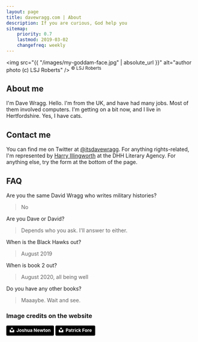 ```yaml
---
layout: page
title: davewragg.com | About
description: If you are curious, God help you
sitemap:
    priority: 0.7
    lastmod: 2019-03-02
    changefreq: weekly
---
```

<span class="image right"><img src="{{ "/images/my-goddam-face.jpg" | absolute_url }}" alt="author photo (c) LSJ Roberts" />
<sup>&copy; LSJ Roberts</sup></span>
## About me

I'm Dave Wragg. Hello. I'm from the UK, and have had many jobs. Most of them involved computers. I'm getting on a bit now, and I live in Hertfordshire. Yes, I have cats.

## Contact me

You can find me on Twitter at <a href="https://www.twitter.com/itsdavewragg">@itsdavewragg</a>. For anything rights-related, I'm represented by <a href="http://www.dhhliteraryagency.com/harry-illingworth.html">Harry Illingworth</a> at the DHH Literary Agency. For anything else, try the form at the bottom of the page.

## FAQ

Are you the same David Wragg who writes military histories?
> No

Are you Dave or David?
> Depends who you ask. I'll answer to either.

When is the Black Hawks out?
> August 2019

When is book 2 out?
> August 2020, all being well

Do you have any other books?

> Maaaybe. Wait and see.

### Image credits on the website

<a style="background-color:black;color:white;text-decoration:none;padding:4px 6px;font-family:-apple-system, BlinkMacSystemFont, &quot;San Francisco&quot;, &quot;Helvetica Neue&quot;, Helvetica, Ubuntu, Roboto, Noto, &quot;Segoe UI&quot;, Arial, sans-serif;font-size:12px;font-weight:bold;line-height:1.2;display:inline-block;border-radius:3px" href="https://unsplash.com/@joshuanewton?utm_medium=referral&amp;utm_campaign=photographer-credit&amp;utm_content=creditBadge" target="_blank" rel="noopener noreferrer" title="Download free do whatever you want high-resolution photos from Joshua Newton"><span style="display:inline-block;padding:2px 3px"><svg xmlns="http://www.w3.org/2000/svg" style="height:12px;width:auto;position:relative;vertical-align:middle;top:-2px;fill:white" viewBox="0 0 32 32"><title>unsplash-logo</title><path d="M10 9V0h12v9H10zm12 5h10v18H0V14h10v9h12v-9z"></path></svg></span><span style="display:inline-block;padding:2px 3px">Joshua Newton</span></a>
<a style="background-color:black;color:white;text-decoration:none;padding:4px 6px;font-family:-apple-system, BlinkMacSystemFont, &quot;San Francisco&quot;, &quot;Helvetica Neue&quot;, Helvetica, Ubuntu, Roboto, Noto, &quot;Segoe UI&quot;, Arial, sans-serif;font-size:12px;font-weight:bold;line-height:1.2;display:inline-block;border-radius:3px" href="https://unsplash.com/@patrickian4?utm_medium=referral&amp;utm_campaign=photographer-credit&amp;utm_content=creditBadge" target="_blank" rel="noopener noreferrer" title="Download free do whatever you want high-resolution photos from Patrick Fore"><span style="display:inline-block;padding:2px 3px"><svg xmlns="http://www.w3.org/2000/svg" style="height:12px;width:auto;position:relative;vertical-align:middle;top:-2px;fill:white" viewBox="0 0 32 32"><title>unsplash-logo</title><path d="M10 9V0h12v9H10zm12 5h10v18H0V14h10v9h12v-9z"></path></svg></span><span style="display:inline-block;padding:2px 3px">Patrick Fore</span></a>

